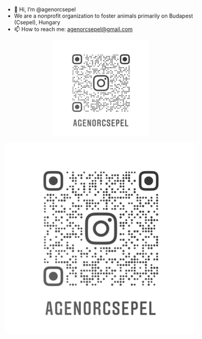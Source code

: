 - 👋 Hi, I’m @agenorcsepel
- We are a nonprofit organization to foster animals primarily on Budapest (Csepel), Hungary
- 📫 How to reach me: agenorcsepel@gmail.com

<div align="center"><img src="agenorcsepel_nametag.png" width="50%"/></div>

![Alt text](agenorcsepel_nametag.png "Instagram QR")

<!---
agenorcsepel/agenorcsepel is a ✨ special ✨ repository because its `README.md` (this file) appears on your GitHub profile.
You can click the Preview link to take a look at your changes.
--->
